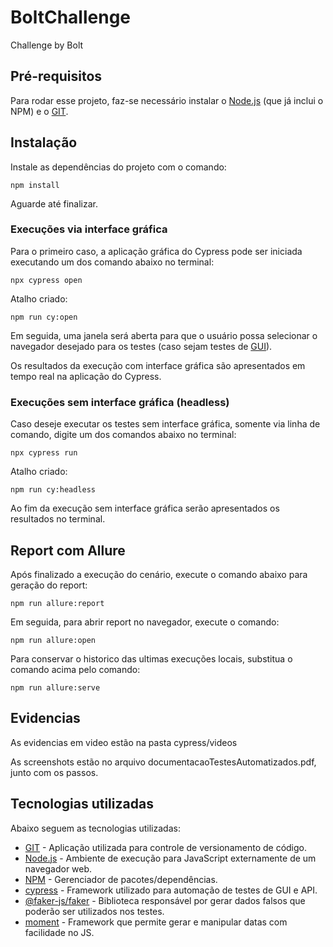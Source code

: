 # BoltChallenge

Challenge by Bolt
## Pré-requisitos

Para rodar esse projeto, faz-se necessário instalar o [Node.js](https://nodejs.org/en/download/) (que já inclui o NPM) e o [GIT](https://git-scm.com/downloads).

## Instalação

Instale as dependências do projeto com o comando:
```
npm install
```

Aguarde até finalizar.

### Execuções via interface gráfica

Para o primeiro caso, a aplicação gráfica do Cypress pode ser iniciada executando um dos comando abaixo no terminal:

```
npx cypress open
```
Atalho criado:

```
npm run cy:open
```

Em seguida, uma janela será aberta para que o usuário possa selecionar o navegador desejado para os testes (caso sejam testes de [GUI](https://pt.wikipedia.org/wiki/Interface_gr%C3%A1fica_do_utilizador)). 

Os resultados da execução com interface gráfica são apresentados em tempo real na aplicação do Cypress.

### Execuções sem interface gráfica (headless)

Caso deseje executar os testes sem interface gráfica, somente via linha de comando, digite um dos comandos abaixo no terminal:

```
npx cypress run
```
Atalho criado:

```
npm run cy:headless
```

Ao fim da execução sem interface gráfica serão apresentados os resultados no terminal.

## Report com Allure

Após finalizado a execução do cenário, execute o comando abaixo para geração do report:

```
npm run allure:report
```
Em seguida, para abrir report no navegador, execute o comando:

```
npm run allure:open
```
Para conservar o historico das ultimas execuções locais, substitua o comando acima pelo comando:

```
npm run allure:serve

```
## Evidencias

As evidencias em video estão na pasta cypress/videos

As screenshots estão no arquivo documentacaoTestesAutomatizados.pdf, junto com os passos.

## Tecnologias utilizadas

Abaixo seguem as tecnologias utilizadas:

* [GIT](https://git-scm.com/) - Aplicação utilizada para controle de versionamento de código.
* [Node.js](https://nodejs.org/en/) - Ambiente de execução para JavaScript externamente de um navegador web.
* [NPM](https://www.npmjs.com/) - Gerenciador de pacotes/dependências.
* [cypress](https://www.cypress.io/) - Framework utilizado para automação de testes de GUI e API.
* [@faker-js/faker](https://www.npmjs.com/package/@faker-js/faker) - Biblioteca responsável por gerar dados falsos que poderão ser utilizados nos testes.
* [moment](https://momentjs.com/) - Framework que permite gerar e manipular datas com facilidade no JS.

